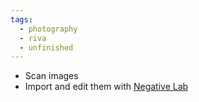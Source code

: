 ```yaml
---
tags:
  - photography
  - riva
  - unfinished
---
```

- Scan images
- Import and edit them with [Negative Lab](https://www.negativelabpro.com 'Negative Lab Pro')